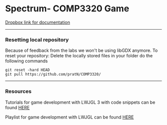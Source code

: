 # Spectrum- COMP3320 Game


[Dropbox link for documentation](https://www.dropbox.com/home/COMP3320)

---
### Resetting local repository

Because of feedback from the labs we won't be using libGDX anymore.
To reset your repository:
Delete the locally stored files in your folder
do the following commands
``` 
git reset -hard HEAD
git pull https://github.com/pratN/COMP3320/
```

---
### Resources

Tutorials for game development with LWJGL 3 with code snippets can be found [HERE](https://lwjglgamedev.gitbooks.io/3d-game-development-with-lwjgl/content/)

Playlist for game development with LWJGL can be found [HERE](https://www.youtube.com/watch?v=VS8wlS9hF8E&list=PLRIWtICgwaX0u7Rf9zkZhLoLuZVfUksDP)
